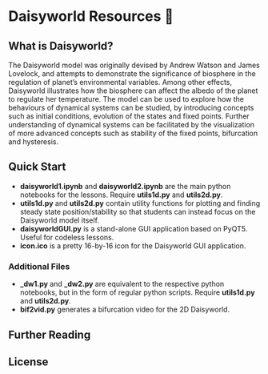# Daisyworld Resources 🌼

## What is Daisyworld?
The Daisyworld model was originally devised by Andrew Watson and James Lovelock, and attempts to demonstrate the significance of biosphere in the regulation of planet’s environmental variables. Among other effects, Daisyworld illustrates how the biosphere can affect the albedo of the planet to regulate her temperature. The model can be used to explore how the behaviours of dynamical systems can be studied, by introducing concepts such as initial conditions, evolution of the states and fixed points. Further understanding of dynamical systems can be facilitated by the visualization of more advanced concepts such as stability of the fixed points, bifurcation and hysteresis.

## Quick Start
- **daisyworld1.ipynb** and **daisyworld2.ipynb** are the main python notebooks for the lessons. Require **utils1d.py** and **utils2d.py**.
- **utils1d.py** and **utils2d.py** contain utility functions for plotting and finding steady state position/stability so that students can instead focus on the Daisyworld model itself.
- **daisyworldGUI.py** is a stand-alone GUI application based on PyQT5. Useful for codeless lessons.
- **icon.ico** is a pretty 16-by-16 icon for the Daisyworld GUI application.

### Additional Files
- **_dw1.py** and **_dw2.py** are equivalent to the respective python notebooks, but in the form of regular python scripts. Require **utils1d.py** and **utils2d.py**.
- **bif2vid.py** generates a bifurcation video for the 2D Daisyworld.

## Further Reading

## License